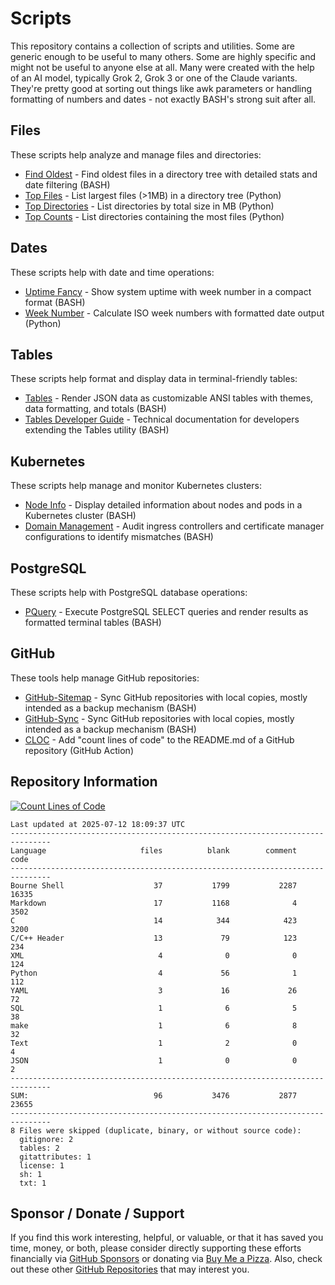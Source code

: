 # Scripts

This repository contains a collection of scripts and utilities. Some are generic enough to be useful to many others. Some are highly specific and might not be useful to anyone else at all. Many were created with the help of an AI model, typically Grok 2, Grok 3 or one of the Claude variants. They're pretty good at sorting out things like awk parameters or handling formatting of numbers and dates - not exactly BASH's strong suit after all.

## Files

These scripts help analyze and manage files and directories:

- [Find Oldest](https://github.com/500Foods/Scripts/blob/main/files/findoldest.md) - Find oldest files in a directory tree with detailed stats and date filtering (BASH)
- [Top Files](https://github.com/500Foods/Scripts/blob/main/files/topfiles.md) - List largest files (>1MB) in a directory tree (Python)
- [Top Directories](https://github.com/500Foods/Scripts/blob/main/files/topdirs.md) - List directories by total size in MB (Python)
- [Top Counts](https://github.com/500Foods/Scripts/blob/main/files/topcounts.md) - List directories containing the most files (Python)

## Dates

These scripts help with date and time operations:

- [Uptime Fancy](https://github.com/500Foods/Scripts/blob/main/dates/uptime-fancy.md) - Show system uptime with week number in a compact format (BASH)
- [Week Number](https://github.com/500Foods/Scripts/blob/main/dates/weeknumber.md) - Calculate ISO week numbers with formatted date output (Python)

## Tables

These scripts help format and display data in terminal-friendly tables:

- [Tables](https://github.com/500Foods/Scripts/blob/main/tables/tables.md) - Render JSON data as customizable ANSI tables with themes, data formatting, and totals (BASH)
- [Tables Developer Guide](https://github.com/500Foods/Scripts/blob/main/tables/tables_developer.md) - Technical documentation for developers extending the Tables utility (BASH)

## Kubernetes

These scripts help manage and monitor Kubernetes clusters:

- [Node Info](https://github.com/500Foods/Scripts/blob/main/kubernetes/node_info.md) - Display detailed information about nodes and pods in a Kubernetes cluster (BASH)
- [Domain Management](https://github.com/500Foods/Scripts/blob/main/kubernetes/domain_info.md) - Audit ingress controllers and certificate manager configurations to identify mismatches (BASH)

## PostgreSQL

These scripts help with PostgreSQL database operations:

- [PQuery](https://github.com/500Foods/Scripts/blob/main/postgres/pquery.md) - Execute PostgreSQL SELECT queries and render results as formatted terminal tables (BASH)

## GitHub

These tools help manage GitHub repositories:

- [GitHub-Sitemap](https://github.com/500Foods/Scripts/blob/main/github-sitemap/github-sitemap.md) - Sync GitHub repositories with local copies, mostly intended as a backup mechanism (BASH)
- [GitHub-Sync](https://github.com/500Foods/Scripts/blob/main/github-sync/github-sync.md) - Sync GitHub repositories with local copies, mostly intended as a backup mechanism (BASH)
- [CLOC](https://github.com/500Foods/Scripts/blob/main/cloc/cloc.md) - Add "count lines of code" to the README.md of a GitHub repository (GitHub Action)

## Repository Information

[![Count Lines of Code](https://github.com/500Foods/Scripts/actions/workflows/main.yml/badge.svg)](https://github.com/500Foods/Scripts/actions/workflows/main.yml)
<!--CLOC-START -->
```cloc
Last updated at 2025-07-12 18:09:37 UTC
-------------------------------------------------------------------------------
Language                     files          blank        comment           code
-------------------------------------------------------------------------------
Bourne Shell                    37           1799           2287          16335
Markdown                        17           1168              4           3502
C                               14            344            423           3200
C/C++ Header                    13             79            123            234
XML                              4              0              0            124
Python                           4             56              1            112
YAML                             3             16             26             72
SQL                              1              6              5             38
make                             1              6              8             32
Text                             1              2              0              4
JSON                             1              0              0              2
-------------------------------------------------------------------------------
SUM:                            96           3476           2877          23655
-------------------------------------------------------------------------------
8 Files were skipped (duplicate, binary, or without source code):
  gitignore: 2
  tables: 2
  gitattributes: 1
  license: 1
  sh: 1
  txt: 1
```
<!--CLOC-END-->

## Sponsor / Donate / Support

If you find this work interesting, helpful, or valuable, or that it has saved you time, money, or both, please consider directly supporting these efforts financially via [GitHub Sponsors](https://github.com/sponsors/500Foods) or donating via [Buy Me a Pizza](https://www.buymeacoffee.com/andrewsimard500). Also, check out these other [GitHub Repositories](https://github.com/500Foods?tab=repositories&q=&sort=stargazers) that may interest you.
